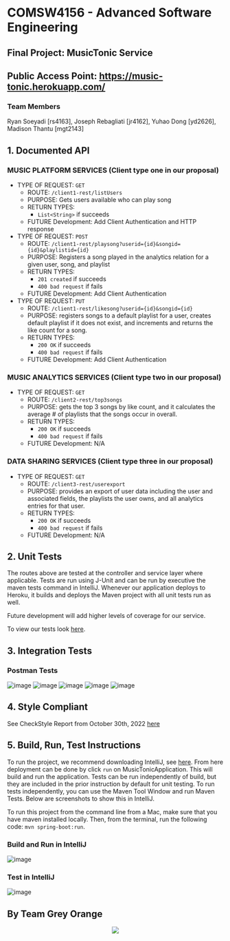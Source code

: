# COMSW4156 - Advanced Software Engineering

## Final Project: MusicTonic Service

## Public Access Point: https://music-tonic.herokuapp.com/

### Team Members

Ryan Soeyadi [rs4163], Joseph Rebagliati [jr4162], Yuhao Dong [yd2626], Madison Thantu [mgt2143]

## 1. Documented API

### MUSIC PLATFORM SERVICES (Client type one in our proposal)

- TYPE OF REQUEST: `GET`
    - ROUTE: `/client1-rest/listUsers`
    - PURPOSE: Gets users available who can play song
    - RETURN TYPES:
      - `List<String>` if succeeds
    - FUTURE Development: Add Client Authentication and HTTP response
- TYPE OF REQUEST: `POST`
  - ROUTE: `/client1-rest/playsong?userid={id}&songid={id}&playlistid={id}`
  - PURPOSE: Registers a song played in the analytics relation for a given user, song, and playlist
  - RETURN TYPES:
    - `201 created` if succeeds
    - `400 bad request` if fails
  - FUTURE Development: Add Client Authentication
- TYPE OF REQUEST: `PUT`
  - ROUTE: `/client1-rest/likesong?userid={id}&songid={id}`
  - PURPOSE: registers songs to a default playlist for a user, creates default playlist if it does not exist, and
    increments and returns the like count for a song.
  - RETURN TYPES:
    - `200 OK` if succeeds
    - `400 bad request` if fails
  - FUTURE Development: Add Client Authentication

### MUSIC ANALYTICS SERVICES (Client type two in our proposal)

- TYPE OF REQUEST: `GET`
  - ROUTE: `/client2-rest/top3songs`
  - PURPOSE: gets the top 3 songs by like count, and it calculates the average # of playlists that the songs occur in
    overall.
  - RETURN TYPES:
    - `200 OK` if succeeds
    - `400 bad request` if fails
  - FUTURE Development: N/A

### DATA SHARING SERVICES  (Client type three in our proposal)

- TYPE OF REQUEST: `GET`
  - ROUTE: `/client3-rest/userexport`
  - PURPOSE: provides an export of user data including the user and associated fields, the playlists the user owns,
    and all analytics entries for that user.
  - RETURN TYPES:
    - `200 OK` if succeeds
    - `400 bad request` if fails
  - FUTURE Development: N/A

## 2. Unit Tests

The routes above are tested at the controller and service layer where applicable. Tests are run using J-Unit and can be
run by executive the maven tests command in IntelliJ. Whenever our application deploys to Heroku, it builds and deploys
the Maven project with all unit tests run as well.

Future development will add higher levels of coverage for our service.

To view our tests
look [here](https://github.com/J-Rebs/friendly-couscous/tree/main/MusicTonic/src/test/java/com/example/musictonic).

## 3. Integration Tests

### Postman Tests

![image](PostmanScreenshots/Screenshot_2022-10-30_at_2.00.02_PM.png)
![image](PostmanScreenshots/Screenshot_2022-10-30_at_2.00.38_PM.png)
![image](PostmanScreenshots/Screenshot_2022-10-30_at_2.01.58_PM.png)
![image](PostmanScreenshots/Screenshot_2022-10-30_at_2.02.48_PM.png)
![image](PostmanScreenshots/Screenshot_2022-10-30_at_2.03.54_PM.png)

## 4. Style Compliant

See CheckStyle Report from October 30th, 2022
[here](https://htmlpreview.github.io/?https://github.com/J-Rebs/friendly-couscous/blob/main/MusicTonic/SiteReports/site%2030_October_2022/checkstyle.html)

## 5. Build, Run, Test Instructions

To run the project, we recommend downloading IntelliJ, see [here](https://www.jetbrains.com/idea/). From here deployment
can be done by click `run` on MusicTonicApplication. This will build and run the application. Tests can be run
independently of build, but they are included in the prior instruction by default for unit testing. To run tests
independently, you can use the Maven Tool Window and run Maven Tests. Below are screenshots to show this in IntelliJ.

To run this project from the command line from a Mac, make sure that you have maven installed locally. Then, from the
terminal, run the following code:
`mvn spring-boot:run`.

### Build and Run in IntelliJ

![image](https://user-images.githubusercontent.com/84640075/197676982-2d11ce27-ec65-4ad3-bf0e-e516858d6eaa.png)

### Test in IntelliJ

![image](https://user-images.githubusercontent.com/84640075/197677593-b653a00f-21d8-45eb-8775-ffed29003ab1.png)

## By Team Grey Orange

<p align="center">
  <img max-width="500" max-height="500" src="img.png">
</p>
